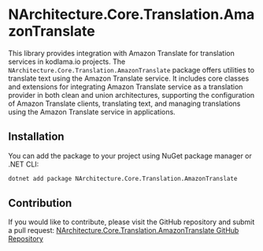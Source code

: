 # NArchitecture.Core.Translation.AmazonTranslate

This library provides integration with Amazon Translate for translation services in kodlama.io projects. The `NArchitecture.Core.Translation.AmazonTranslate` package offers utilities to translate text using the Amazon Translate service. It includes core classes and extensions for integrating Amazon Translate service as a translation provider in both clean and union architectures, supporting the configuration of Amazon Translate clients, translating text, and managing translations using the Amazon Translate service in applications.

## Installation

You can add the package to your project using NuGet package manager or .NET CLI:

```bash
dotnet add package NArchitecture.Core.Translation.AmazonTranslate
```

## Contribution

If you would like to contribute, please visit the GitHub repository and submit a pull request: [NArchitecture.Core.Translation.AmazonTranslate GitHub Repository](https://github.com/kodlamaio-projects/nArchitecture.Core)
